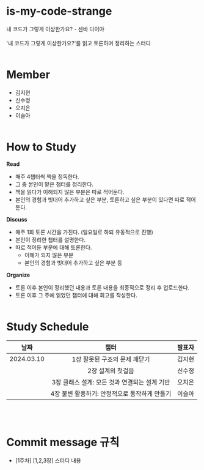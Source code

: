 # is-my-code-strange
내 코드가 그렇게 이상한가요? - 센바 다이야<br>
<br>
'내 코드가 그렇게 이상한가요?'를 읽고 토론하며 정리하는 스터디<br><br>

# Member
- 김지현
- 신수정
- 오지은
- 이슬아<br><br>

# How to Study
**Read**
- 매주 4챕터씩 책을 정독한다.
- 그 중 본인이 맡은 챕터를 정리한다.
- 책을 읽다가 이해되지 않은 부분은 따로 적어둔다.
- 본인의 경험과 빗대어 추가하고 싶은 부분, 토론하고 싶은 부분이 있다면 따로 적어둔다.

**Discuss**
- 매주 1회 토론 시간을 가진다. (일요일로 하되 유동적으로 진행)
- 본인이 정리한 챕터를 설명한다.
- 따로 적어둔 부분에 대해 토론한다.
    - 이해가 되지 않은 부분
    - 본인의 경험과 빗대어 추가하고 싶은 부분 등

**Organize**
- 토론 이후 본인이 정리했던 내용과 토론 내용을 최종적으로 정리 후 업로드한다.
- 토론 이후 그 주에 읽었던 챕터에 대해 회고를 작성한다.<br><br>

# Study Schedule
| 날짜 | 챕터 | 발표자 |
|:---:|:---:|:---:|
| 2024.03.10 | 1장 잘못된 구조의 문제 깨닫기 | 김지현 |
|  | 2장 설계의 첫걸음 | 신수정 |
|  | 3장 클래스 설계: 모든 것과 연결되는 설계 기반 | 오지은 |
|  | 4장 불변 활용하기: 안정적으로 동작하게 만들기 | 이슬아 |


<br><br>
# Commit message 규칙
- [1주차] [1,2,3장] 스터디 내용<br><br>
